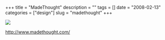 +++
title = "MadeThought"
description = ""
tags = []
date = "2008-02-13"
categories = ["design"]
slug = "madethought"
+++


 

  <div id="screens-thumbs" class="clearfix">
    <div class="txt-center" id="design-submission"><a href="http://www.madethought.com/"><img id='bluga-thumbnail-1153' class='bluga-thumbnail large' src='http://media.konigi.com/bluga/
wt47f303ea8e53b_0.jpg'/></a></div>  
  </div>   
<p><a href="http://www.madethought.com/">http://www.madethought.com/</a></p>




